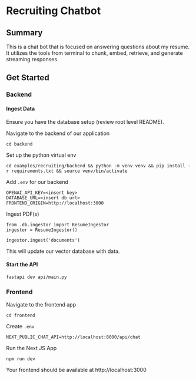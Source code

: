 # Recruiting Chatbot

## Summary

This is a chat bot that is focused on answering questions about my resume. It utilizes the tools from terminal to chunk, embed, retrieve, and generate streaming responses. 

## Get Started

### Backend

#### Ingest Data

Ensure you have the database setup (review root level README).

Navigate to the backend of our application
```
cd backend
```

Set up the python virtual env
```
cd examples/recruiting/backend && python -m venv venv && pip install -r requirements.txt && source venv/bin/activate
```

Add `.env` for our backend
```
OPENAI_API_KEY=<insert key>
DATABASE_URL=<insert db url>
FRONTEND_ORIGIN=http://localhost:3000
```

Ingest PDF(s)
```
from .db.ingestor import ResumeIngestor
ingestor = ResumeIngestor()

ingestor.ingest('documents')
```

This will update our vector database with data.

#### Start the API

```
fastapi dev api/main.py
```

### Frontend

Navigate to the frontend app
```
cd frontend 
```

Create `.env`
```
NEXT_PUBLIC_CHAT_API=http://localhost:8000/api/chat
```

Run the Next JS App
```
npm run dev
```

Your frontend should be available at http://localhost:3000

